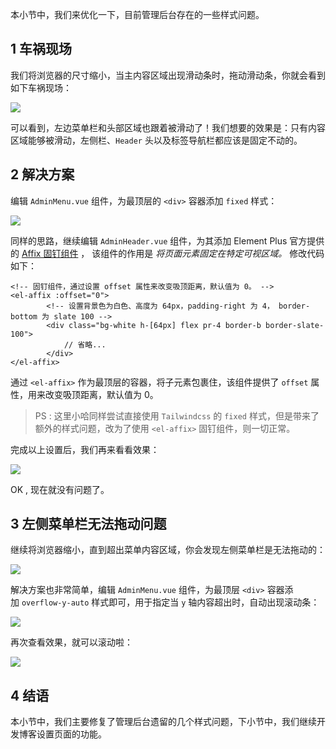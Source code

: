 本小节中，我们来优化一下，目前管理后台存在的一些样式问题。

## 1 车祸现场

我们将浏览器的尺寸缩小，当主内容区域出现滑动条时，拖动滑动条，你就会看到如下车祸现场：

![](https://img.quanxiaoha.com/quanxiaoha/169690290098589)

可以看到，左边菜单栏和头部区域也跟着被滑动了！我们想要的效果是：只有内容区域能够被滑动，左侧栏、`Header` 头以及标签导航栏都应该是固定不动的。

## 2 解决方案

编辑 `AdminMenu.vue` 组件，为最顶层的 `<div>` 容器添加 `fixed` 样式：

![](https://img.quanxiaoha.com/quanxiaoha/169690332610550)

同样的思路，继续编辑 `AdminHeader.vue` 组件，为其添加 Element Plus 官方提供的 [Affix 固钉组件](https://element-plus.org/zh-CN/component/affix.html) ， 该组件的作用是 _将页面元素固定在特定可视区域。_ 修改代码如下：

```
<!-- 固钉组件，通过设置 offset 属性来改变吸顶距离，默认值为 0。 -->
<el-affix :offset="0">
        <!-- 设置背景色为白色、高度为 64px，padding-right 为 4， border-bottom 为 slate 100 -->
        <div class="bg-white h-[64px] flex pr-4 border-b border-slate-100">
        	// 省略...
        </div>
</el-affix>        
```

通过 `<el-affix>` 作为最顶层的容器，将子元素包裹住，该组件提供了 `offset` 属性，用来改变吸顶距离，默认值为 0。

> PS : 这里小哈同样尝试直接使用 `Tailwindcss` 的 `fixed` 样式，但是带来了额外的样式问题，改为了使用 `<el-affix>` 固钉组件，则一切正常。

完成以上设置后，我们再来看看效果：

![](https://img.quanxiaoha.com/quanxiaoha/169690392024499)

OK , 现在就没有问题了。

## 3 左侧菜单栏无法拖动问题

继续将浏览器缩小，直到超出菜单内容区域，你会发现左侧菜单栏是无法拖动的：

![](https://img.quanxiaoha.com/quanxiaoha/169690410779255)

解决方案也非常简单，编辑 `AdminMenu.vue` 组件，为最顶层 `<div>` 容器添加 `overflow-y-auto` 样式即可，用于指定当 `y` 轴内容超出时，自动出现滚动条：

![](https://img.quanxiaoha.com/quanxiaoha/169691142761693)

再次查看效果，就可以滚动啦：

![](https://img.quanxiaoha.com/quanxiaoha/169690437618565)

## 4 结语

本小节中，我们主要修复了管理后台遗留的几个样式问题，下小节中，我们继续开发博客设置页面的功能。